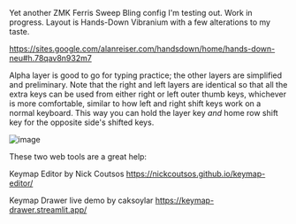 Yet another ZMK Ferris Sweep Bling config I'm testing out. Work in progress. Layout is Hands-Down Vibranium with a few alterations to my taste.

https://sites.google.com/alanreiser.com/handsdown/home/hands-down-neu#h.78qav8n932m7

Alpha layer is good to go for typing practice; the other layers are simplified and preliminary. Note that the right and left layers are identical so that all the extra keys can be used from either right or left outer thumb keys, whichever is more comfortable, similar to how left and right shift keys work on a normal keyboard. This way you can hold the layer key *and* home row shift key for the opposite side's shifted keys.

![image](https://github.com/user-attachments/assets/6eccad67-d086-4e4e-85de-875ccd8f3af3)


These two web tools are a great help:

Keymap Editor by Nick Coutsos https://nickcoutsos.github.io/keymap-editor/

Keymap Drawer live demo by caksoylar https://keymap-drawer.streamlit.app/
